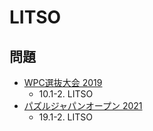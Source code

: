 # LITSO

## 問題
- [WPC選抜大会 2019](../questions/jwpc2019.md)
	- 10.1-2. LITSO
- [パズルジャパンオープン 2021](../questions/jwpc2021.md)
	- 19.1-2. LITSO

